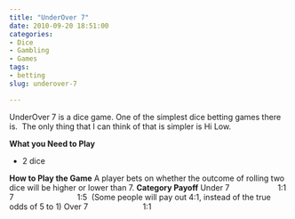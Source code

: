 ```yaml
---
title: "UnderOver 7"
date: 2010-09-20 18:51:00
categories:
- Dice
- Gambling
- Games
tags:
- betting
slug: underover-7

---
```


UnderOver 7 is a dice game.
One of the simplest dice betting games there is.  The only thing that I can think of that is simpler is Hi Low.

<strong>What you Need to Play</strong>
<ul>
	<li>2 dice</li>
</ul>
<strong>How to Play the Game</strong>
A player bets on whether the outcome of rolling two dice will be higher or lower than 7.
<strong> Category </strong> <strong> Payoff</strong>
Under 7                      1:1
7                             1:5  (Some people will pay out 4:1, instead of the true odds of 5 to 1)
Over 7                         1:1
